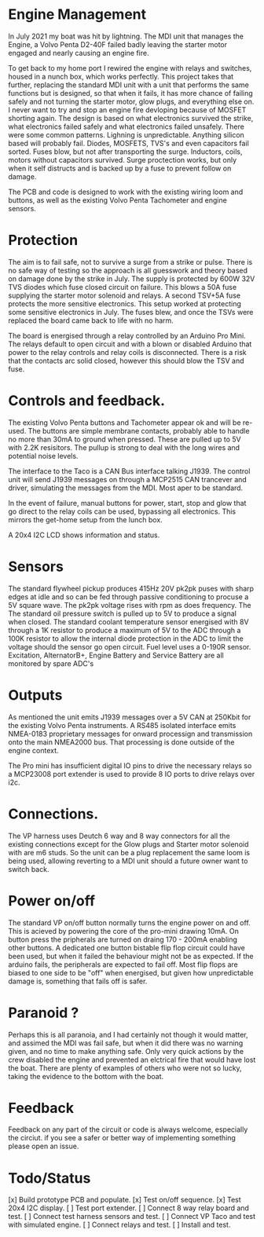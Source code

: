 # Engine Management 

In July 2021 my boat was hit by lightning. The MDI unit that manages the Engine, a Volvo Penta D2-40F failed badly leaving the starter motor engaged and nearly causing an engine fire.

To get back to my home port I rewired the engine with relays and switches, housed in a nunch box, which works perfectly. This project takes that further, replacing the standard MDI unit with a unit that performs the same functions but is
designed, so that when it fails, it has more chance of failing safely and not turning the starter motor, glow plugs, and everything else on. I never want to try and stop an engine fire devloping because of MOSFET shorting again. The design is based on what electronics survived the strike, what electronics failed safely and what electronics failed unsafely. There were some common patterns. Lighning is unpredictable. Anything silicon based will probably fail. Diodes, MOSFETS, TVS's and even capacitors fail sorted. Fuses blow, but not after transporting the surge. Inductors, coils, motors without capacitors survived. Surge proctection works, but only when it self distructs and is backed up by a fuse to prevent follow on damage.

The PCB and code is designed to work with the existing wiring loom and buttons, as well as the existing Volvo Penta Tachometer and engine sensors.


# Protection

The aim is to fail safe, not to survive a surge from a strike or pulse. There is no safe way of testing so the approach is all guesswork and theory based on damage done by the strike in July. The supply is protected by 600W 32V TVS diodes which fuse closed circuit on failure. This blows a 50A fuse supplying the starter motor solenoid and relays. A second TSV+5A fuse protects the more sensitive electronics. This setup worked at protecting some sensitive electronics in July. The fuses blew, and once the TSVs were replaced the board came back to life with no harm.

The board is energised through a relay controlled by an Arduino Pro Mini. The relays default to open circuit and with a blown or disabled Arduino that power to the relay controls and relay coils is disconnected. There is a risk that the contacts arc solid closed, however this should blow the TSV and fuse.

# Controls and feedback.

The existing Volvo Penta buttons and Tachometer appear ok and will be re-used. The buttons are simple membrane contacts, probably able to handle no more than 30mA to ground when pressed. These are pulled up to 5V with 2.2K resisitors. The pullup is strong to deal with the long wires and potential noise levels.

The interface to the Taco is a CAN Bus interface talking J1939. The control unit will send J1939 messages on through a MCP2515 CAN trancever and driver, simulating the messages from the MDI. Most aper to be standard. 

In the event of failure, manual buttons for power, start, stop and glow that go direct to the relay coils can be used, bypassing all electronics. This mirrors the get-home setup from the lunch box.

A 20x4 I2C LCD shows information and status.

# Sensors

The standard flywheel pickup produces 415Hz 20V pk2pk puses with sharp edges at idle and so can be fed through passive conditioning to procuse a 5V square wave. The pk2pk voltage rises with rpm as does frequency. The The standard oil pressure switch is pulled up to 5V to produce a signal when closed. The standard coolant temperature sensor energised with 8V through a 1K resistor to produce a maximum of 5V to the ADC through a 100K resistor to allow the internal diode protection in the ADC to limit the voltage should the sensor go open circuit.  Fuel level uses a 0-190R sensor. Excitation, AlternatorB+, Engine Battery and Service Battery are all monitored by spare ADC's

# Outputs

As mentioned the unit emits J1939 messages over a 5V CAN at 250Kbit for the existing Volvo Penta instruments. A RS485 isolated interface emits NMEA-0183 proprietary messages for onward processign and transmission onto the main NMEA2000 bus. That processing is done outside of the engine context. 

The Pro mini has insufficient digital IO pins to drive the necessary relays so a MCP23008 port extender is used to provide 8 IO ports to drive relays over i2c. 

# Connections.

The VP harness uses Deutch 6 way and 8 way connectors for all the existing connections except for the Glow plugs and Starter motor solenoid with are m6 studs. So the unit can be a plug replacement the same loom is being used, allowing reverting to a MDI unit should a future owner want to switch back.

# Power on/off

The standard VP on/off button normally turns the engine power on and off. This is acieved by powering the core of the pro-mini drawing 10mA. On button press the pripherals are turned on draing 170 - 200mA enabling other buttons. A dedicated one button bistable flip flop circuit could have been used, but when it failed the behaviour might not be as expected. If the arduino fails, the peripherals are expected to fail off. Most flip flops are biased to one side to be "off" when energised, but given how unpredictable damage is, something that fails off is safer.

# Paranoid ?

Perhaps this is all paranoia, and I had certainly not though it would matter, and assimed the MDI was fail safe, but when it did there was no warning given, and no time to make anything safe. Only very quick actions by the crew disabled the engine and prevented an elctrical fire that would have lost the boat. There are plenty of examples of others who were not so lucky, taking the evidence to the bottom with the boat.

# Feedback

Feedback on any part of the circuit or code is always welcome, especially the circiut. if you see a safer or better way of implementing something please open an issue.

# Todo/Status

[x] Build prototype PCB and populate.
[x] Test on/off sequence.
[x] Test 20x4 I2C display.
[ ] Test port extender.
[ ] Connect 8 way relay board and test.
[ ] Connect test harness sensors and test.
[ ] Connect VP Taco and test with simulated engine.
[ ] Connect relays and test.
[ ] Install and test.